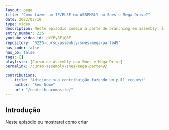 ```yaml
---
layout: page
title: "Como fazer um IF/ELSE em ASSEMBLY no Snes e Mega Drive?"
date: 2022/02/10
type: video
description: Neste episódio começo a parte de branching em assembly. É com esse tipo de instrução que conseguimos fazer if, else, for, while, rotinas, etc.
entry_number: 225
youtube_video_id: pYYPy8FjQ8E
repository: "0225-curso-assembly-snes-mega-parte49"
has_code: false
has_p5: false
tags: []
playlists: [Curso de Assembly com Snes e Mega Drive]
permalink: /curso-assembly-snes-mega-parte49/

contributions:
  - title: "Adicione sua contribuição fazendo um pull request"
    author: "Seu Nome"
    url: "/contribuacomosite/"
---
```


## Introdução

Neste episódio eu mostrarei como criar 